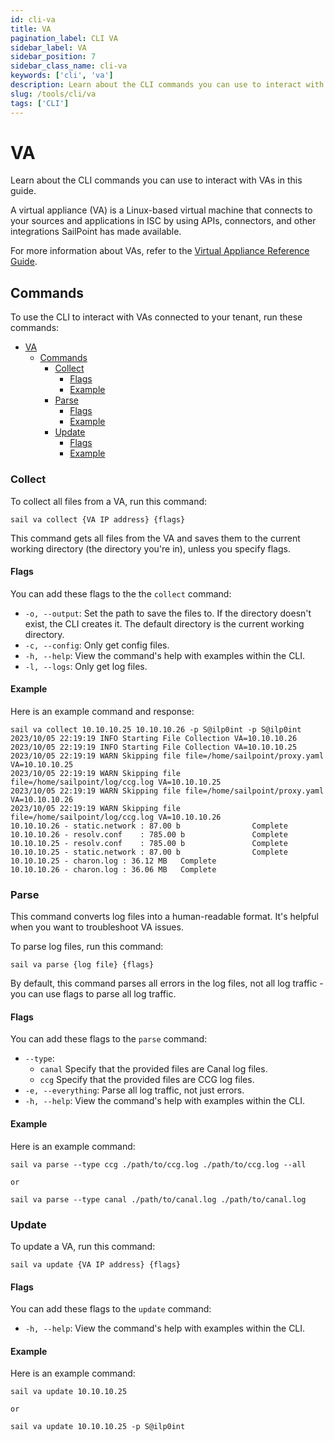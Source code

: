 ```yaml
---
id: cli-va
title: VA
pagination_label: CLI VA
sidebar_label: VA
sidebar_position: 7
sidebar_class_name: cli-va
keywords: ['cli', 'va']
description: Learn about the CLI commands you can use to interact with VAs in this guide.
slug: /tools/cli/va
tags: ['CLI']
---
```


# VA

Learn about the CLI commands you can use to interact with VAs in this guide.

A virtual appliance (VA) is a Linux-based virtual machine that connects to your sources and applications in ISC by using APIs, connectors, and other integrations SailPoint has made available.

For more information about VAs, refer to the [Virtual Appliance Reference Guide](https://community.sailpoint.com/t5/IdentityNow-Connectors/Virtual-Appliance-Reference-Guide/ta-p/74641?_ga=2.265747530.43742715.1681135659-1245631791.1680185785&_gl=1*1bevvkq*_ga*MTI0NTYzMTc5MS4xNjgwMTg1Nzg1*_ga_SS72Z4HXJM*MTY4MTMwOTc1MC4yOS4xLjE2ODEzMDk5MzkuMjguMC4w).

## Commands

To use the CLI to interact with VAs connected to your tenant, run these commands:

- [VA](#va)
  - [Commands](#commands)
    - [Collect](#collect)
      - [Flags](#flags)
      - [Example](#example)
    - [Parse](#parse)
      - [Flags](#flags-1)
      - [Example](#example-1)
    - [Update](#update)
      - [Flags](#flags-2)
      - [Example](#example-2)

### Collect

To collect all files from a VA, run this command:

```shell
sail va collect {VA IP address} {flags}
```

This command gets all files from the VA and saves them to the current working directory (the directory you're in), unless you specify flags.

#### Flags

You can add these flags to the the `collect` command:

- `-o, --output`: Set the path to save the files to. If the directory doesn't exist, the CLI creates it. The default directory is the current working directory.
- `-c, --config`: Only get config files.
- `-h, --help`: View the command's help with examples within the CLI.
- `-l, --logs`: Only get log files.

#### Example

Here is an example command and response:

```shell
sail va collect 10.10.10.25 10.10.10.26 -p S@ilp0int -p S@ilp0int
2023/10/05 22:19:19 INFO Starting File Collection VA=10.10.10.26
2023/10/05 22:19:19 INFO Starting File Collection VA=10.10.10.25
2023/10/05 22:19:19 WARN Skipping file file=/home/sailpoint/proxy.yaml VA=10.10.10.25
2023/10/05 22:19:19 WARN Skipping file file=/home/sailpoint/log/ccg.log VA=10.10.10.25
2023/10/05 22:19:19 WARN Skipping file file=/home/sailpoint/proxy.yaml VA=10.10.10.26
2023/10/05 22:19:19 WARN Skipping file file=/home/sailpoint/log/ccg.log VA=10.10.10.26
10.10.10.26 - static.network : 87.00 b                Complete
10.10.10.26 - resolv.conf    : 785.00 b               Complete
10.10.10.25 - resolv.conf    : 785.00 b               Complete
10.10.10.25 - static.network : 87.00 b                Complete
10.10.10.25 - charon.log : 36.12 MB   Complete
10.10.10.26 - charon.log : 36.06 MB   Complete
```

### Parse

This command converts log files into a human-readable format. It's helpful when you want to troubleshoot VA issues.

To parse log files, run this command:

```shell
sail va parse {log file} {flags}
```

By default, this command parses all errors in the log files, not all log traffic - you can use flags to parse all log traffic.

#### Flags

You can add these flags to the `parse` command:

- `--type`:
  - `canal` Specify that the provided files are Canal log files.
  - `ccg` Specify that the provided files are CCG log files.
- `-e, --everything`: Parse all log traffic, not just errors.
- `-h, --help`: View the command's help with examples within the CLI.

#### Example

Here is an example command:

```shell
sail va parse --type ccg ./path/to/ccg.log ./path/to/ccg.log --all

or

sail va parse --type canal ./path/to/canal.log ./path/to/canal.log
```

### Update

To update a VA, run this command:

```shell
sail va update {VA IP address} {flags}
```

#### Flags

You can add these flags to the `update` command:

- `-h, --help`: View the command's help with examples within the CLI.

#### Example

Here is an example command:

```shell
sail va update 10.10.10.25

or

sail va update 10.10.10.25 -p S@ilp0int
```
